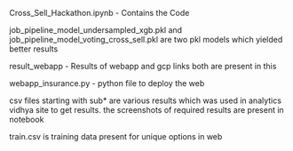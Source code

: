 Cross_Sell_Hackathon.ipynb - Contains the Code

job_pipeline_model_undersampled_xgb.pkl  and job_pipeline_model_voting_cross_sell.pkl are two pkl models which yielded better results

result_webapp - Results of webapp and gcp links both are present in this

webapp_insurance.py - python file to deploy the web

csv files starting with sub* are various results which was used in analytics vidhya site to get results. the screenshots of required results are present in notebook

train.csv is training data present for unique options in web

